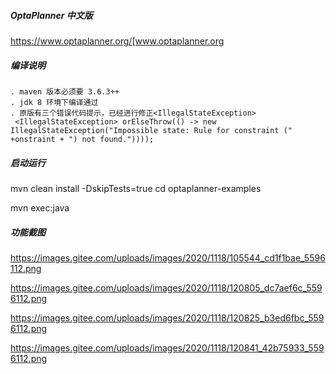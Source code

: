 

#####  OptaPlanner 中文版

https://www.optaplanner.org/[www.optaplanner.org

##### 编译说明

```
. maven 版本必须要 3.6.3++
. jdk 8 环境下编译通过
. 原版有三个错误代码提示，已经进行修正<IllegalStateException>
 <IllegalStateException> orElseThrow(() -> new IllegalStateException("Impossible state: Rule for constraint (" +onstraint + ") not found."))));
```



##### 启动运行
mvn clean install -DskipTests=true
cd optaplanner-examples

mvn exec:java

##### 功能截图

https://images.gitee.com/uploads/images/2020/1118/105544_cd1f1bae_5596112.png

https://images.gitee.com/uploads/images/2020/1118/120805_dc7aef6c_5596112.png

https://images.gitee.com/uploads/images/2020/1118/120825_b3ed6fbc_5596112.png

https://images.gitee.com/uploads/images/2020/1118/120841_42b75933_5596112.png

